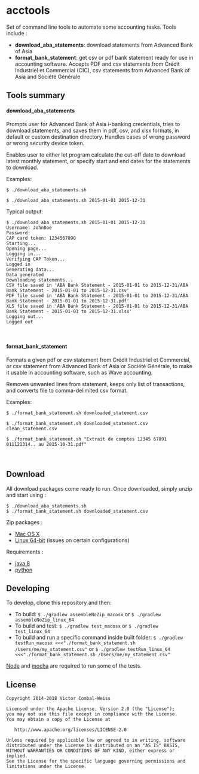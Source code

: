 # acctools

Set of command line tools to automate some accounting tasks. Tools include :

- **download_aba_statements**: download statements from Advanced Bank of Asia
- **format_bank_statement**: get csv or pdf bank statement ready for use in accounting software. Accepts PDF and csv statements from Crédit Industriel et Commercial (CIC), csv statements from Advanced Bank of Asia and Société Générale

## Tools summary

#### download_aba_statements

Prompts user for Advanced Bank of Asia i-banking credentials, tries to download statements, and saves them in pdf, csv, and xlsx formats, in default or custom destination directory. Handles cases of wrong password or wrong security device token.

Enables user to either let program calculate the cut-off date to download latest monthly statement, or specify start and end dates for the statements to download.

Examples:

    $ ./download_aba_statements.sh
    
    $ ./download_aba_statements.sh 2015-01-01 2015-12-31

Typical output:

    $ ./download_aba_statements.sh 2015-01-01 2015-12-31
    Username: JohnDoe
    Password: 
    CAP card token: 1234567890
    Starting...
    Opening page...
    Logging in...
    Verifying CAP Token...
    Logged in
    Generating data...
    Data generated
    Downloading statements...
    CSV file saved in 'ABA Bank Statement - 2015-01-01 to 2015-12-31/ABA Bank Statement - 2015-01-01 to 2015-12-31.csv'
    PDF file saved in 'ABA Bank Statement - 2015-01-01 to 2015-12-31/ABA Bank Statement - 2015-01-01 to 2015-12-31.pdf'
    XLS file saved in 'ABA Bank Statement - 2015-01-01 to 2015-12-31/ABA Bank Statement - 2015-01-01 to 2015-12-31.xlsx'
    Logging out...
    Logged out

<br>

#### format_bank_statement

Formats a given pdf or csv statement from Crédit Industriel et Commercial, or csv statement from Advanced Bank of Asia or Société Générale, to make it usable in accounting software, such as Wave accounting.

Removes unwanted lines from statement, keeps only list of transactions, and converts file to comma-delimited csv format.

Examples:

    $ ./format_bank_statement.sh downloaded_statement.csv
    
    $ ./format_bank_statement.sh downloaded_statement.csv clean_statement.csv

    $ ./format_bank_statement.sh "Extrait de comptes 12345 67891 011121314.. au 2015-10-31.pdf"

<br>

## Download

All download packages come ready to run. Once downloaded, simply unzip and start using :

    $ ./download_aba_statements.sh
    $ ./format_bank_statement.sh downloaded_statement.csv

Zip packages :

- [Mac OS X](https://github.com/vic-cw/acctools/releases/download/v0.1.1/acctools-0.1.1-macosx.zip)
- [Linux 64-bit](https://github.com/vic-cw/acctools/releases/download/v0.1.1/acctools-0.1.1-linux_64.zip)
    (issues on certain configurations)

Requirements :

- [java 8](http://www.oracle.com/technetwork/java/javase/downloads/jre8-downloads-2133155.html)
- [python](https://www.python.org/downloads)

## Developing

To develop, clone this repository and then:

- To build:
   `$ ./gradlew assembleNoZip_macosx`
   or
   `$ ./gradlew assembleNoZip_linux_64`
- To build and test:
   `$ ./gradlew test_macosx`
   or
   `$ ./gradlew test_linux_64`
- To build and run a specific command inside built folder:
   `$ ./gradlew testRun_macosx <<<"./format_bank_statement.sh /Users/me/my_statement.csv"`
   or
   `$ ./gradlew testRun_linux_64 <<<"./format_bank_statement.sh /Users/me/my_statement.csv"`

[Node](https://nodejs.org/en/download) and [mocha](https://mochajs.org/#installation) are required to run some of the tests.

## License


    Copyright 2014-2018 Victor Combal-Weiss

    Licensed under the Apache License, Version 2.0 (the "License");
    you may not use this file except in compliance with the License.
    You may obtain a copy of the License at

       http://www.apache.org/licenses/LICENSE-2.0

    Unless required by applicable law or agreed to in writing, software
    distributed under the License is distributed on an "AS IS" BASIS,
    WITHOUT WARRANTIES OR CONDITIONS OF ANY KIND, either express or implied.
    See the License for the specific language governing permissions and
    limitations under the License.
